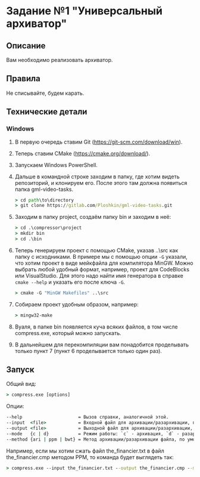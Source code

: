 # Задание №1 **"Универсальный архиватор"**

## Описание
Вам необходимо реализовать архиватор.

## Правила
Не списывайте, будем карать.

## Технические детали
### **Windows**
1. В первую очередь ставим Git (https://git-scm.com/download/win).
2. Теперь ставим CMake (https://cmake.org/download/).
3. Запускаем Windows PowerShell.
4. Дальше в командной строке заходим в папку, где хотим видеть репозиторий,
и клонируем его. После этого там должна появиться папка gml-video-tasks.

    ```cmd
    > cd path\to\directory
    > git clone https://gitlab.com/Ploshkin/gml-video-tasks.git
    ```
    
5. Заходим в папку project, создаём папку bin и заходим в неё:

    ```cmd
    > cd .\compressor\project
    > mkdir bin
    > cd .\bin

    ```
    
6. Теперь генерируем проект с помощью CMake, указав ..\src как папку с исходниками.
В примере мы с помощью опции `-G` указали, что хотим проект в виде мейкфайла для компилятора MinGW.
Можно выбрать любой удобный формат, например, проект для CodeBlocks или VisualStudio.
Для этого надо найти имя генератора в справке `cmake --help` и указать его после ключа `-G`.

    ```cmd
    > cmake -G "MinGW Makefiles" ..\src
    ```

7. Собираем проект удобным образом, например:

    ```cmd
    > mingw32-make
    ```

8. Вуаля, в папке bin появляется куча всяких файлов, в том числе compress.exe, который можно запускать.
9. В дальнейшем для перекомпиляции вам понадобится проделывать только пункт 7 (пункт 6 проделывается только один раз).

## Запуск
Общий вид:

```cmd
> compress.exe [options]
```
Опции:

```cmd
--help                     = Вызов справки, аналогичной этой.
--input  <file>            = Входной файл для архивации/разархивации, по умолчанию `input.txt`.
--output <file>            = Выходной файл для архивации/разархивации, по умолчанию `output.txt`.
--mode   {c | d}           = Режим работы: `c` - архивация, `d` - разархивация; по умолчанию `c`.
--method {ari | ppm | bwt} = Метод архивации/разархивации файла, по умолчанию `ari`.
```

Например, если мы хотим сжать файл the_financier.txt в файл the_financier.cmp методом PPM, то команда будет выглядеть так:

```cmd
> compress.exe --input the_financier.txt --output the_financier.cmp --mode c --method ppm
```